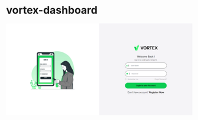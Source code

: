 # vortex-dashboard
<img src="./assets/screencapture-127-0-0-1-5500-sign-in-html-2024-03-17-21_22_29.png" />